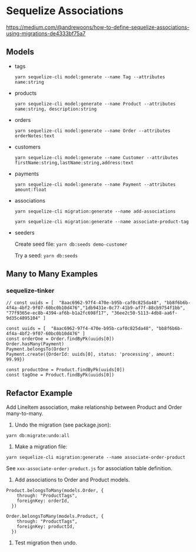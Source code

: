 # Sequelize Associations

https://medium.com/@andrewoons/how-to-define-sequelize-associations-using-migrations-de4333bf75a7

## Models

- tags

  `yarn sequelize-cli model:generate --name Tag --attributes name:string`

- products

  `yarn sequelize-cli model:generate --name Product --attributes name:string, description:string`

- orders

  `yarn sequelize-cli model:generate --name Order --attributes orderNotes:text`

- customers

  `yarn sequelize-cli model:generate --name Customer --attributes firstName:string,lastName:string,address:text`

- payments

  `yarn sequelize-cli model:generate --name Payment --attributes amount:float`

- associations

  `yarn sequelize-cli migration:generate --name add-associations`

  `yarn sequelize-cli migration:generate --name associate-product-tag`

- seeders

  Create seed file: `yarn db:seeds demo-customer`

  Try a seed: `yarn db:seeds`


## Many to Many Examples

### sequelize-tinker

```
// const uuids = [  "8aac6962-97f4-470e-b95b-caf0c825da48", "bb8f6b6b-4f4a-4bf2-9f07-60bc0b10d476","1db9431e-0c77-41b9-af7f-88cb9754f1bb",  "77f9365e-ec8b-4394-af6b-b1a2fc698f17", "36ee2c50-5113-4db8-aa6f-9d35c4895104" ]

const uuids = [  "8aac6962-97f4-470e-b95b-caf0c825da48", "bb8f6b6b-4f4a-4bf2-9f07-60bc0b10d476" ]
const orderOne = Order.findByPk(uuids[0])
Order.hasMany(Payment)
Payment.belongsTo(Order)
Payment.create({OrderId: uuids[0], status: 'processing', amount: 99.99})

const productOne = Product.findByPk(uuids[0])
const tagOne = Product.findByPk(uuids[0])
```

## Refactor Example

Add LineItem association, make relationship between Product and Order many-to-many.

1. Undo the migration (see package.json):

  `yarn db:migrate:undo:all`

1. Make a migration file:

  `yarn sequelize-cli migration:generate --name associate-order-product`

  See `xxx-associate-order-product.js` for association table definition.

1. Add associations to Order and Product models.

  ```
  Product.belongsToMany(models.Order, {
      through: "ProductTags",
      foreignKey: orderId,
    })
  ```

  ```
  Order.belongsToMany(models.Product, {
      through: "ProductTags",
      foreignKey: productId,
    })
  ```

1. Test migration then undo.
